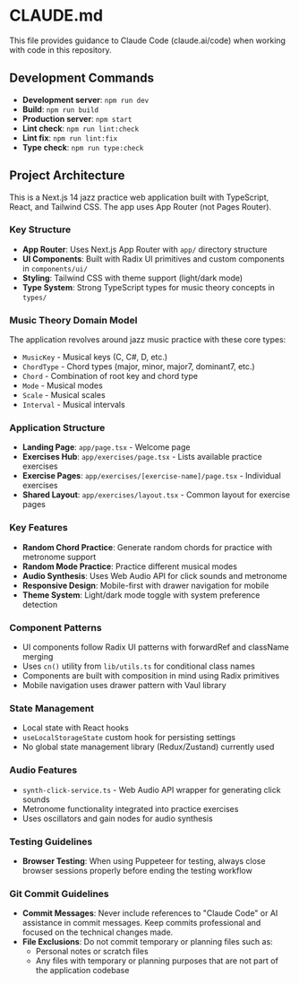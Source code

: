 # CLAUDE.md

This file provides guidance to Claude Code (claude.ai/code) when working with code in this repository.

## Development Commands

- **Development server**: `npm run dev`
- **Build**: `npm run build`
- **Production server**: `npm start`
- **Lint check**: `npm run lint:check`
- **Lint fix**: `npm run lint:fix`
- **Type check**: `npm run type:check`

## Project Architecture

This is a Next.js 14 jazz practice web application built with TypeScript, React, and Tailwind CSS. The app uses App Router (not Pages Router).

### Key Structure

- **App Router**: Uses Next.js App Router with `app/` directory structure
- **UI Components**: Built with Radix UI primitives and custom components in `components/ui/`
- **Styling**: Tailwind CSS with theme support (light/dark mode)
- **Type System**: Strong TypeScript types for music theory concepts in `types/`

### Music Theory Domain Model

The application revolves around jazz music practice with these core types:

- `MusicKey` - Musical keys (C, C#, D, etc.)
- `ChordType` - Chord types (major, minor, major7, dominant7, etc.)
- `Chord` - Combination of root key and chord type
- `Mode` - Musical modes
- `Scale` - Musical scales
- `Interval` - Musical intervals

### Application Structure

- **Landing Page**: `app/page.tsx` - Welcome page
- **Exercises Hub**: `app/exercises/page.tsx` - Lists available practice exercises
- **Exercise Pages**: `app/exercises/[exercise-name]/page.tsx` - Individual exercises
- **Shared Layout**: `app/exercises/layout.tsx` - Common layout for exercise pages

### Key Features

- **Random Chord Practice**: Generate random chords for practice with metronome support
- **Random Mode Practice**: Practice different musical modes
- **Audio Synthesis**: Uses Web Audio API for click sounds and metronome
- **Responsive Design**: Mobile-first with drawer navigation for mobile
- **Theme System**: Light/dark mode toggle with system preference detection

### Component Patterns

- UI components follow Radix UI patterns with forwardRef and className merging
- Uses `cn()` utility from `lib/utils.ts` for conditional class names
- Components are built with composition in mind using Radix primitives
- Mobile navigation uses drawer pattern with Vaul library

### State Management

- Local state with React hooks
- `useLocalStorageState` custom hook for persisting settings
- No global state management library (Redux/Zustand) currently used

### Audio Features

- `synth-click-service.ts` - Web Audio API wrapper for generating click sounds
- Metronome functionality integrated into practice exercises
- Uses oscillators and gain nodes for audio synthesis

### Testing Guidelines

- **Browser Testing**: When using Puppeteer for testing, always close browser sessions properly before ending the testing workflow

### Git Commit Guidelines

- **Commit Messages**: Never include references to "Claude Code" or AI assistance in commit messages. Keep commits professional and focused on the technical changes made.
- **File Exclusions**: Do not commit temporary or planning files such as:
  - Personal notes or scratch files
  - Any files with temporary or planning purposes that are not part of the application codebase
